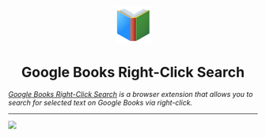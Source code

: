 <p align="center">
  <img src="https://github.com/lcookiel/gbooks-right-click-search/blob/main/images/128.png" width="75" height="75"/>
</p>

<h1 align="center">Google Books Right-Click Search</h1>

*<a href="#">Google Books Right-Click Search</a> is a browser extension that allows you to search for selected text on Google Books via right-click.*

<hr/>

![](https://telegra.ph/file/50dd3629e7c0bcf1299fb.png)
